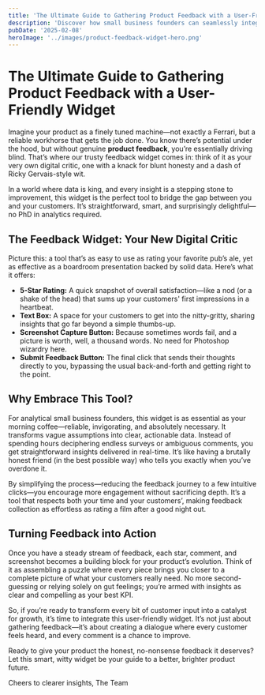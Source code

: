 ```yaml
---
title: 'The Ultimate Guide to Gathering Product Feedback with a User-Friendly Widget'
description: 'Discover how small business founders can seamlessly integrate a feedback widget into their service to collect actionable product feedback and drive product improvements. Learn how to harness 5-star ratings, customer comments, screenshots, and more!'
pubDate: '2025-02-08'
heroImage: '../images/product-feedback-widget-hero.png'
---
```


# The Ultimate Guide to Gathering Product Feedback with a User-Friendly Widget

Imagine your product as a finely tuned machine—not exactly a Ferrari, but a reliable workhorse that gets the job done. You know there’s potential under the hood, but without genuine **product feedback**, you’re essentially driving blind. That’s where our trusty feedback widget comes in: think of it as your very own digital critic, one with a knack for blunt honesty and a dash of Ricky Gervais-style wit.

In a world where data is king, and every insight is a stepping stone to improvement, this widget is the perfect tool to bridge the gap between you and your customers. It’s straightforward, smart, and surprisingly delightful—no PhD in analytics required.

## The Feedback Widget: Your New Digital Critic

Picture this: a tool that’s as easy to use as rating your favorite pub’s ale, yet as effective as a boardroom presentation backed by solid data. Here’s what it offers:

- **5-Star Rating:** A quick snapshot of overall satisfaction—like a nod (or a shake of the head) that sums up your customers' first impressions in a heartbeat.
- **Text Box:** A space for your customers to get into the nitty-gritty, sharing insights that go far beyond a simple thumbs-up.
- **Screenshot Capture Button:** Because sometimes words fail, and a picture is worth, well, a thousand words. No need for Photoshop wizardry here.
- **Submit Feedback Button:** The final click that sends their thoughts directly to you, bypassing the usual back-and-forth and getting right to the point.

## Why Embrace This Tool?

For analytical small business founders, this widget is as essential as your morning coffee—reliable, invigorating, and absolutely necessary. It transforms vague assumptions into clear, actionable data. Instead of spending hours deciphering endless surveys or ambiguous comments, you get straightforward insights delivered in real-time. It’s like having a brutally honest friend (in the best possible way) who tells you exactly when you’ve overdone it.

By simplifying the process—reducing the feedback journey to a few intuitive clicks—you encourage more engagement without sacrificing depth. It’s a tool that respects both your time and your customers’, making feedback collection as effortless as rating a film after a good night out.

## Turning Feedback into Action

Once you have a steady stream of feedback, each star, comment, and screenshot becomes a building block for your product’s evolution. Think of it as assembling a puzzle where every piece brings you closer to a complete picture of what your customers really need. No more second-guessing or relying solely on gut feelings; you’re armed with insights as clear and compelling as your best KPI.

So, if you’re ready to transform every bit of customer input into a catalyst for growth, it’s time to integrate this user-friendly widget. It’s not just about gathering feedback—it’s about creating a dialogue where every customer feels heard, and every comment is a chance to improve.

Ready to give your product the honest, no-nonsense feedback it deserves? Let this smart, witty widget be your guide to a better, brighter product future.

Cheers to clearer insights,
The Team
